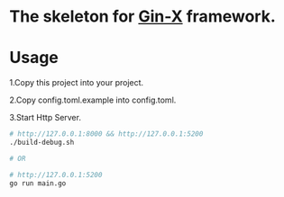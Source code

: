 # The skeleton for [Gin-X](https://github.com/hhxsv5/gin-x) framework.

# Usage

1.Copy this project into your project.

2.Copy config.toml.example into config.toml.

3.Start Http Server.
```bash
# http://127.0.0.1:8000 && http://127.0.0.1:5200
./build-debug.sh

# OR

# http://127.0.0.1:5200
go run main.go
```